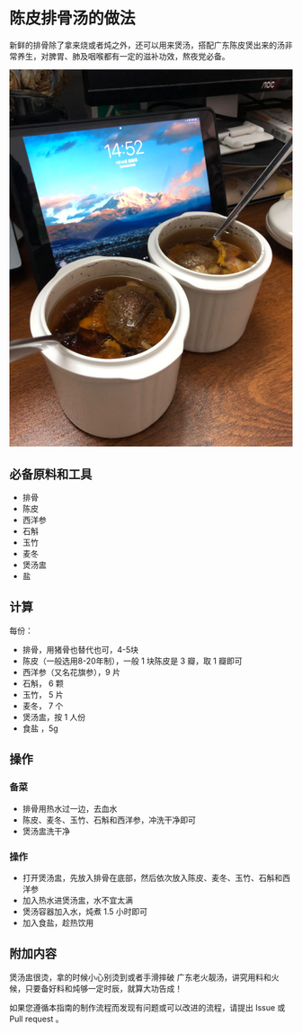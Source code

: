 # 陈皮排骨汤的做法

新鲜的排骨除了拿来烧或者炖之外，还可以用来煲汤，搭配广东陈皮煲出来的汤非常养生，对脾胃、肺及咽喉都有一定的滋补功效，熬夜党必备。

![陈皮排骨汤](./陈皮排骨汤.jpg)

## 必备原料和工具

* 排骨
* 陈皮
* 西洋参
* 石斛
* 玉竹
* 麦冬
* 煲汤盅
* 盐

## 计算

每份：

* 排骨，用猪骨也替代也可，4-5块
* 陈皮（一般选用8-20年制），一般 1 块陈皮是 3 瓣，取 1 瓣即可
* 西洋参（又名花旗参），9 片
* 石斛， 6 颗
* 玉竹， 5 片
* 麦冬， 7 个
* 煲汤盅，按 1 人份
* 食盐 ，5g

## 操作

### 备菜

* 排骨用热水过一边，去血水
* 陈皮、麦冬、玉竹、石斛和西洋参，冲洗干净即可
* 煲汤盅洗干净

### 操作

* 打开煲汤盅，先放入排骨在底部，然后依次放入陈皮、麦冬、玉竹、石斛和西洋参
* 加入热水进煲汤盅，水不宜太满
* 煲汤容器加入水，炖煮 1.5 小时即可
* 加入食盐，趁热饮用

## 附加内容

煲汤盅很烫，拿的时候小心别烫到或者手滑摔破
广东老火靓汤，讲究用料和火候，只要备好料和炖够一定时辰，就算大功告成！

如果您遵循本指南的制作流程而发现有问题或可以改进的流程，请提出 Issue 或 Pull request 。

